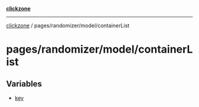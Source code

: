 [**clickzone**](../../../../README.md)

***

[clickzone](../../../../README.md) / pages/randomizer/model/containerList

# pages/randomizer/model/containerList

## Variables

- [key](variables/key.md)
